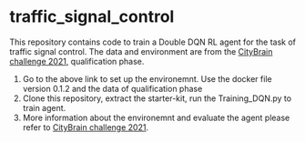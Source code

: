 # traffic_signal_control
This repository contains code to train a Double DQN RL agent for the task of traffic signal control. The data and environment are from the 
[CityBrain challenge 2021](https://kddcup2021-citybrainchallenge.readthedocs.io/en/final-phase/try-it-yourself.html), qualification phase.


1. Go to the above link to set up the environemnt. Use the docker file version 0.1.2 and the data of qualification phase
2. Clone this repository, extract the starter-kit, run the Training_DQN.py to train agent.
3. More information about the environemnt and evaluate the agent please refer to [CityBrain challenge 2021](https://kddcup2021-citybrainchallenge.readthedocs.io/en/final-phase/try-it-yourself.html).
